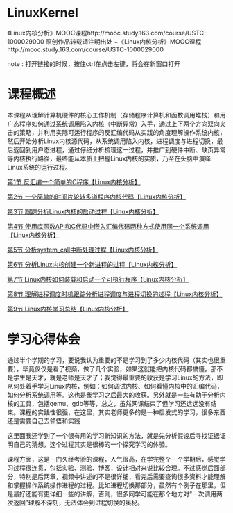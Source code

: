 # LinuxKernel
《Linux内核分析》MOOC课程http://mooc.study.163.com/course/USTC-1000029000
原创作品转载请注明出处 +《Linux内核分析》MOOC课程http://mooc.study.163.com/course/USTC-1000029000

note : 打开链接的时候，按住ctrl在点击左键，将会在新窗口打开  

# 课程概述

本课程从理解计算机硬件的核心工作机制（存储程序计算机和函数调用堆栈）和用户态程序如何通过系统调用陷入内核（中断异常）入手，通过上下两个方向双向夹击的策略，并利用实际可运行程序的反汇编代码从实践的角度理解操作系统内核，然后开始分析Linux内核源代码，从系统调用陷入内核，进程调度与进程切换，最后返回到用户态进程，通过仔细分析梳理这一过程，并推广到硬件中断、缺页异常等内核执行路径，最终能从本质上把握Linux内核的实质，乃至在头脑中演绎Linux系统的运行过程。

[第1节 反汇编一个简单的C程序【Linux内核分析】](https://linmufeng.github.io/LinuxKernel/blob/master/%E7%AC%AC1%E8%8A%82%20%E5%8F%8D%E6%B1%87%E7%BC%96%E4%B8%80%E4%B8%AA%E7%AE%80%E5%8D%95%E7%9A%84C%E7%A8%8B%E5%BA%8F%E3%80%90Linux%E5%86%85%E6%A0%B8%E5%88%86%E6%9E%90%E3%80%91.md)

[第2节 一个简单的时间片轮转多道程序内核代码【Linux内核分析】](https://linmufeng.github.io/LinuxKernel/blob/master/%E7%AC%AC2%E8%8A%82%20%E4%B8%80%E4%B8%AA%E7%AE%80%E5%8D%95%E7%9A%84%E6%97%B6%E9%97%B4%E7%89%87%E8%BD%AE%E8%BD%AC%E5%A4%9A%E9%81%93%E7%A8%8B%E5%BA%8F%E5%86%85%E6%A0%B8%E4%BB%A3%E7%A0%81%E3%80%90Linux%E5%86%85%E6%A0%B8%E5%88%86%E6%9E%90%E3%80%91.md)

[第3节 跟踪分析Linux内核的启动过程【Linux内核分析】](https://linmufeng.github.io/LinuxKernel/blob/master/%E7%AC%AC3%E8%8A%82%20%E8%B7%9F%E8%B8%AA%E5%88%86%E6%9E%90Linux%E5%86%85%E6%A0%B8%E7%9A%84%E5%90%AF%E5%8A%A8%E8%BF%87%E7%A8%8B%E3%80%90Linux%E5%86%85%E6%A0%B8%E5%88%86%E6%9E%90%E3%80%91.md)

[第4节 使用库函数API和C代码中嵌入汇编代码两种方式使用同一个系统调用【Linux内核分析】](https://linmufeng.github.io/LinuxKernel/blob/master/%E7%AC%AC4%E8%8A%82%20%E4%BD%BF%E7%94%A8%E5%BA%93%E5%87%BD%E6%95%B0API%E5%92%8CC%E4%BB%A3%E7%A0%81%E4%B8%AD%E5%B5%8C%E5%85%A5%E6%B1%87%E7%BC%96%E4%BB%A3%E7%A0%81%E4%B8%A4%E7%A7%8D%E6%96%B9%E5%BC%8F%E4%BD%BF%E7%94%A8%E5%90%8C%E4%B8%80%E4%B8%AA%E7%B3%BB%E7%BB%9F%E8%B0%83%E7%94%A8%E3%80%90Linux%E5%86%85%E6%A0%B8%E5%88%86%E6%9E%90%E3%80%91.md)

[第5节 分析system_call中断处理过程【Linux内核分析】](https://linmufeng.github.io/LinuxKernel/blob/master/%E7%AC%AC5%E8%8A%82%20%E5%88%86%E6%9E%90system_call%E4%B8%AD%E6%96%AD%E5%A4%84%E7%90%86%E8%BF%87%E7%A8%8B%E3%80%90Linux%E5%86%85%E6%A0%B8%E5%88%86%E6%9E%90%E3%80%91.md)

[第6节 分析Linux内核创建一个新进程的过程【Linux内核分析】](https://linmufeng.github.io/LinuxKernel/blob/master/%E7%AC%AC6%E8%8A%82%20%E5%88%86%E6%9E%90Linux%E5%86%85%E6%A0%B8%E5%88%9B%E5%BB%BA%E4%B8%80%E4%B8%AA%E6%96%B0%E8%BF%9B%E7%A8%8B%E7%9A%84%E8%BF%87%E7%A8%8B%E3%80%90Linux%E5%86%85%E6%A0%B8%E5%88%86%E6%9E%90%E3%80%91.md)

[第7节 Linux内核如何装载和启动一个可执行程序【Linux内核分析】](http://blog.csdn.net/qq470869852/article/details/69939026)

[第8节 理解进程调度时机跟踪分析进程调度与进程切换的过程【Linux内核分析】](https://linmufeng.github.io/LinuxKernel/blob/master/%E7%AC%AC7%E8%8A%82%20Linux%E5%86%85%E6%A0%B8%E5%A6%82%E4%BD%95%E8%A3%85%E8%BD%BD%E5%92%8C%E5%90%AF%E5%8A%A8%E4%B8%80%E4%B8%AA%E5%8F%AF%E6%89%A7%E8%A1%8C%E7%A8%8B%E5%BA%8F%E3%80%90Linux%E5%86%85%E6%A0%B8%E5%88%86%E6%9E%90%E3%80%91.md)

[第9节 Linux内核学习总结【Linux内核分析】](https://linmufeng.github.io/LinuxKernel/blob/master/%E7%AC%AC9%E8%8A%82%20Linux%E5%86%85%E6%A0%B8%E5%AD%A6%E4%B9%A0%E6%80%BB%E7%BB%93%E3%80%90Linux%E5%86%85%E6%A0%B8%E5%88%86%E6%9E%90%E3%80%91.md)

# 学习心得体会

通过半个学期的学习，要说我认为重要的不是学习到了多少内核代码（其实也很重要），毕竟仅仅是看了视频，做了几个实验，如果这就能把内核代码都搞懂，那不是学生是天才，就是老师是天才了；我觉得最重要的收获是学习Linux的方法，即从何处着手学习Linux内核，例如：如何调试内核、如何看懂内核中的汇编代码，如何分析系统调用等。这也是我学习之后最大的收获。另外就是一些有助于分析内核的工具，包括qemu、gdb等等，总之，虽然网课结束了但学习还远远没有结束。课程的实践性很强，在这里，其实老师更多的是一种启发式的学习，很多东西还是需要自己去领悟和实践

这里面我还学到了一个很有用的学习新知识的方法，就是先分析假设后寻找证据证明自己的猜想，这个过程其实是很棒的一个探究学习的体验。

课程方面，这是一门久经考验的课程，人气很高，在学完整个一个学期后，感觉学习过程很连贯，包括实验、测验、博客，设计相对来说比较合理。不过感觉后面部分，特别是后两章，视频中讲述的不是很详细，看完后需要查询很多资料才能理解和掌握操作系统操作进程的过程。比如进程切换那部分，虽然有个例子在那里，但是最好还能有更详细一些的讲解，否则，很多同学可能在那个地方对“一次调用两次返回”理解不深刻，无法体会到进程切换的奥秘。
